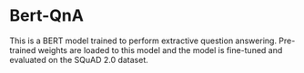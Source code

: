 # Bert-QnA
This is a BERT model trained to perform extractive question answering. Pre-trained weights are loaded to this model and the model is fine-tuned and evaluated on the SQuAD 2.0 dataset.
